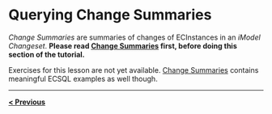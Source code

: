 # Querying Change Summaries

*Change Summaries* are summaries of changes of ECInstances in an *iModel Changeset*. **Please read [Change Summaries](../ChangeSummaries.md) first, before doing this section of the tutorial.**

Exercises for this lesson are not yet available. [Change Summaries](../ChangeSummaries.md) contains meaningful ECSQL examples as well though.

---

[**< Previous**](./MetaQueries.md)